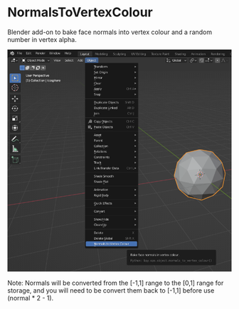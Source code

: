 # NormalsToVertexColour
Blender add-on to bake face normals into vertex colour and a random number in vertex alpha.

![Screenshot](/Snapshot_Doc_01.png)

Note: 
Normals will be converted from the [-1,1] range to the [0,1] range for storage, and you will need to be convert them back to [-1,1] before use (normal * 2 - 1).


